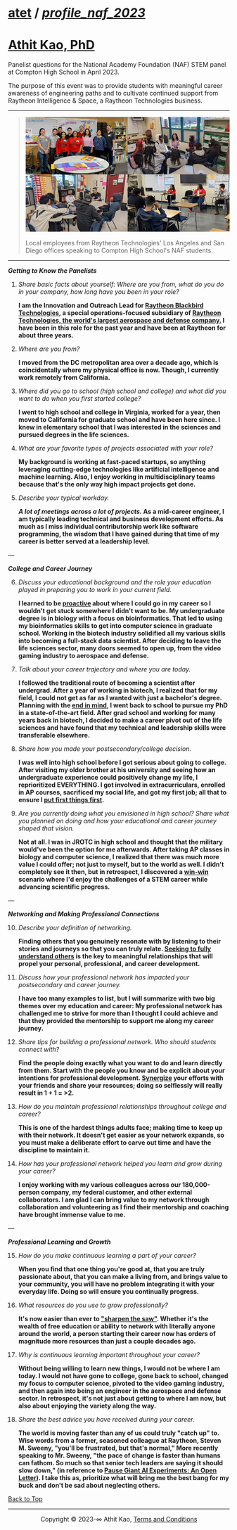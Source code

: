 # [atet](https://github.com/atet) / [**_profile_naf_2023_**](https://github.com/atet/profile_naf_2023/blob/main/README.md#atet--profile_naf_2023)

# [Athit Kao, PhD](https://www.athitkao.com)

Panelist questions for the National Academy Foundation (NAF) STEM panel at Compton High School in April 2023.

The purpose of this event was to provide students with meaningful career awareness of engineering paths and to cultivate continued support from Raytheon Intelligence & Space, a Raytheon Technologies business.

--------------------------------------------------------------------------------------------------

> [![.img/naf_compton_2023.jpg](.img/naf_compton_2023.jpg)](#nolink)
>
> Local employees from Raytheon Technologies' Los Angeles and San Diego offices speaking to Compton High School's NAF students.

--------------------------------------------------------------------------------------------------

***Getting to Know the Panelists***

1. _Share basic facts about yourself: Where are you from, what do you do in your company, how long have you been in your role?_

    **I am the Innovation and Outreach Lead for [Raytheon Blackbird Technologies](https://www.rtx.com/raytheon/what-we-do/cyber/who-we-are/raytheon-blackbird-technologies), a special operations-focused subsidiary of [Raytheon Technologies, the world's largest aerospace and defense company.](https://www.prnewswire.com/news-releases/most-advanced-amraam-variant-aim-120d-3-completes-critical-milestone-for-operational-use-301800951.html#:~:text=Raytheon%20Technologies%20is%20the%20world's,take%20us%20deeper%20into%20space.) I have been in this role for the past year and have been at Raytheon for about three years.**

2. _Where are you from?_

    **I moved from the DC metropolitan area over a decade ago, which is coincidentally where my physical office is now. Though, I currently work remotely from California.**

3. _Where did you go to school (high school and college) and what did you want to do when you first started college?_

    **I went to high school and college in Virginia, worked for a year, then moved to California for graduate school and have been here since. I knew in elementary school that I was interested in the sciences and pursued degrees in the life sciences.**

4. _What are your favorite types of projects associated with your role?_

    **My background is working at fast-paced startups, so anything leveraging cutting-edge technologies like artificial intelligence and machine learning. Also, I enjoy working in multidisciplinary teams because that's the only way high impact projects get done.**

5. _Describe your typical workday._

    **_A lot of meetings across a lot of projects._ As a mid-career engineer, I am typically leading technical and business development efforts. As much as I miss individual contributorship work like software programming, the wisdom that I have gained during that time of my career is better served at a leadership level.**

—

***College and Career Journey***

6. _Discuss your educational background and the role your education played in preparing you to work in your current field._

    **I learned to be [proactive](https://en.wikipedia.org/wiki/The_7_Habits_of_Highly_Effective_People#Habit_1:_%22Be_proactive%22) about where I could go in my career so I wouldn't get stuck somewhere I didn't want to be. My undergraduate degree is in biology with a focus on bioinformatics. That led to using my bioinformatics skills to get into computer science in graduate school. Working in the biotech industry solidified all my various skills into becoming a full-stack data scientist. After deciding to leave the life sciences sector, many doors seemed to open up, from the video gaming industry to aerospace and defense.**

7. _Talk about your career trajectory and where you are today._

    **I followed the traditional route of becoming a scientist after undergrad. After a year of working in biotech, I realized that for my field, I could not get as far as I wanted with just a bachelor's degree. Planning with the [end in mind](https://en.wikipedia.org/wiki/The_7_Habits_of_Highly_Effective_People#Habit_2:_%22Begin_with_the_end_in_mind%22), I went back to school to pursue my PhD in a state-of-the-art field. After grad school and working for many years back in biotech, I decided to make a career pivot out of the life sciences and have found that my technical and leadership skills were transferable elsewhere.**

8. _Share how you made your postsecondary/college decision._

    **I was well into high school before I got serious about going to college. After visiting my older brother at his university and seeing how an undergraduate experience could positively change my life, I reprioritized EVERYTHING. I got involved in extracurriculars, enrolled in AP courses, sacrificed my social life, and got my first job; all that to ensure I [put first things first](https://en.wikipedia.org/wiki/The_7_Habits_of_Highly_Effective_People#Habit_3:_%22Put_first_things_first%22).**

9. _Are you currently doing what you envisioned in high school? Share what you planned on doing and how your educational and career journey shaped that vision._

    **Not at all. I was in JROTC in high school and thought that the military would've been the option for me afterwards. After taking AP classes in biology and computer science, I realized that there was much more value I could offer; not just to myself, but to the world as well. I didn't completely see it then, but in retrospect, I discovered a [win-win](https://en.wikipedia.org/wiki/The_7_Habits_of_Highly_Effective_People#Habit_4:_%22Think_win%E2%80%93win%22) scenario where I'd enjoy the challenges of a STEM career while advancing scientific progress.**

—

***Networking and Making Professional Connections***

10. _Describe your definition of networking._

    **Finding others that you genuinely resonate with by listening to their stories and journeys so that you can truly relate. [Seeking to fully understand others](https://en.wikipedia.org/wiki/The_7_Habits_of_Highly_Effective_People#Habit_5:_%22Seek_first_to_understand,_then_to_be_understood%22) is the key to meaningful relationships that will propel your personal, professional, and career development.**

11. _Discuss how your professional network has impacted your postsecondary and career journey._

    **I have too many examples to list, but I will summarize with two big themes over my education and career: My professional network has challenged me to strive for more than I thought I could achieve and that they provided the mentorship to support me along my career journey.**

12. _Share tips for building a professional network. Who should students connect with?_

    **Find the people doing exactly what you want to do and learn directly from them. Start with the people you know and be explicit about your intentions for professional development. [Synergize](https://en.wikipedia.org/wiki/The_7_Habits_of_Highly_Effective_People#Habit_6:_%22Synergize%22) your efforts with your friends and share your resources; doing so selflessly will really result in 1 + 1 = >2.**

13. _How do you maintain professional relationships throughout college and career?_

    **This is one of the hardest things adults face; making time to keep up with their network. It doesn't get easier as your network expands, so you must make a deliberate effort to carve out time and have the discipline to maintain it.**

14. _How has your professional network helped you learn and grow during your career?_

    **I enjoy working with my various colleagues across our 180,000-person company, my federal customer, and other external collaborators. I am glad I can bring value to my network through collaboration and volunteering as I find their mentorship and coaching have brought immense value to me.**

—

***Professional Learning and Growth***

15. _How do you make continuous learning a part of your career?_

    **When you find that one thing you're good at, that you are truly passionate about, that you can make a living from, and brings value to your community, you will have no problem integrating it with your everyday life. Doing so will ensure you continually progress.**

16. _What resources do you use to grow professionally?_

    **It's now easier than ever to ["sharpen the saw"](https://en.wikipedia.org/wiki/The_7_Habits_of_Highly_Effective_People#Habit_7:_%22Sharpen_the_saw%22). Whether it's the wealth of free education or ability to network with literally anyone around the world, a person starting their career now has orders of magnitude more resources than just a couple decades ago.**

17. _Why is continuous learning important throughout your career?_

    **Without being willing to learn new things, I would not be where I am today. I would not have gone to college, gone back to school, changed my focus to computer science, pivoted to the video gaming industry, and then again into being an engineer in the aerospace and defense sector. In retrospect, it's not just about getting to where I am now, but also about enjoying the variety along the way.**

18. _Share the best advice you have received during your career._

    **The world is moving faster than any of us could truly "catch up" to. Wise words from a former, seasoned colleague at Raytheon, Steven M. Sweeny, "you'll be frustrated, but that's normal," More recently speaking to Mr. Sweeny, "the pace of change is faster than humans can fathom. So much so that senior tech leaders are saying it should slow down," (in reference to [Pause Giant AI Experiments: An Open Letter](https://futureoflife.org/open-letter/pause-giant-ai-experiments/)). I take this as, prioritize what will bring me the best bang for my buck and don't be sad about neglecting others.**

[Back to Top](#table-of-contents)

--------------------------------------------------------------------------------------------------

<p align="center">Copyright © 2023-∞ Athit Kao, <a href="http://www.athitkao.com/tos.html" target="_blank">Terms and Conditions</a></p>